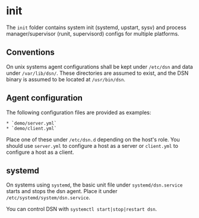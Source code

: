 # init

The `init` folder contains system init (systemd, upstart, sysv) and process manager/supervisor (runit, supervisord) configs for multiple platforms.

## Conventions

On unix systems agent configurations shall be kept under `/etc/dsn` and data under `/var/lib/dsn/`. These directories are assumed to exist, and the DSN binary is assumed to be located at `/usr/bin/dsn`.

## Agent configuration

The following configuration files are provided as examples:

    * `demo/server.yml`
    * `demo/client.yml`

Place one of these under `/etc/dsn.d` depending on the host's role. You should use `server.yml` to configure a host as a server or `client.yml` to configure a host as a client.

## systemd

On systems using `systemd`, the basic unit file under `systemd/dsn.service` starts and stops the dsn agent. Place it under `/etc/systemd/system/dsn.service`.

You can control DSN with `systemctl start|stop|restart dsn`.